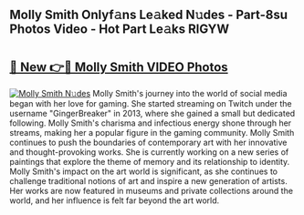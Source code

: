 ## Molly Smith Onlyf𝚊ns Le𝚊ked N𝚞des - Part-8su Photos Video - Hot Part Le𝚊ks RlGYW

# <h2><a href="http://ab60117.deff.icu/?id=Molly+Smith">🔗 New 👉🔴 Molly Smith VIDEO Photos</a></h2>

[![Molly Smith N𝚞des](https://i.imgur.com/rIISA9y.gif)](http://ab60117.deff.icu/?id=Molly+Smith)
Molly Smith's journey into the world of social media began with her love for gaming. She started streaming on Twitch under the username "GingerBreaker" in 2013, where she gained a small but dedicated following. Molly Smith's charisma and infectious energy shone through her streams, making her a popular figure in the gaming community. Molly Smith continues to push the boundaries of contemporary art with her innovative and thought-provoking works. She is currently working on a new series of paintings that explore the theme of memory and its relationship to identity. Molly Smith's impact on the art world is significant, as she continues to challenge traditional notions of art and inspire a new generation of artists. Her works are now featured in museums and private collections around the world, and her influence is felt far beyond the art world.
